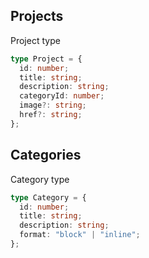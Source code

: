 ﻿## Projects

Project type

```ts
type Project = {
  id: number;
  title: string;
  description: string;
  categoryId: number;
  image?: string;
  href?: string;
};
```

## Categories

Category type

```ts
type Category = {
  id: number;
  title: string;
  description: string;
  format: "block" | "inline";
};
```
